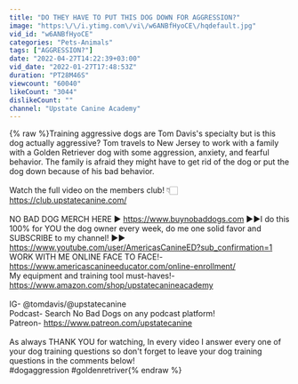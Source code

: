 ```yaml
---
title: "DO THEY HAVE TO PUT THIS DOG DOWN FOR AGGRESSION?"
image: "https:\/\/i.ytimg.com\/vi\/w6ANBfHyoCE\/hqdefault.jpg"
vid_id: "w6ANBfHyoCE"
categories: "Pets-Animals"
tags: ["AGGRESSION?"]
date: "2022-04-27T14:22:39+03:00"
vid_date: "2022-01-27T17:48:53Z"
duration: "PT28M46S"
viewcount: "60040"
likeCount: "3044"
dislikeCount: ""
channel: "Upstate Canine Academy"
---
```

{% raw %}Training aggressive dogs are Tom Davis's specialty but is this dog actually aggressive? Tom travels to New Jersey to work with a family with a Golden Retriever dog with some aggression, anxiety, and fearful behavior.  The family is afraid they might have to get rid of the dog or put the dog down because of his bad behavior. <br /><br />Watch the full video on the members club! 👇🏻 <a rel="nofollow" target="blank" href="https://club.upstatecanine.com/">https://club.upstatecanine.com/</a><br /><br />NO BAD DOG MERCH HERE ►  <a rel="nofollow" target="blank" href="https://www.buynobaddogs.com">https://www.buynobaddogs.com</a> ►►I do this 100% for YOU the dog owner every week, do me one solid favor and SUBSCRIBE to my channel! ►►<br /><a rel="nofollow" target="blank" href="https://www.youtube.com/user/AmericasCanineED?sub_confirmation=1">https://www.youtube.com/user/AmericasCanineED?sub_confirmation=1</a> <br />WORK WITH ME ONLINE FACE TO FACE!- <a rel="nofollow" target="blank" href="https://www.americascanineeducator.com/online-enrollment/">https://www.americascanineeducator.com/online-enrollment/</a><br />My equipment and training tool must-haves!- <a rel="nofollow" target="blank" href="https://www.amazon.com/shop/upstatecanineacademy">https://www.amazon.com/shop/upstatecanineacademy</a><br /><br />IG- @tomdavis/@upstatecanine<br />Podcast- Search No Bad Dogs on any podcast platform!<br />Patreon- <a rel="nofollow" target="blank" href="https://www.patreon.com/upstatecanine">https://www.patreon.com/upstatecanine</a><br /><br />As always THANK YOU for watching, In every video I answer every one of your dog training questions so don't forget to leave your dog training questions in the comments below!<br />#dogaggression #goldenretriver{% endraw %}
